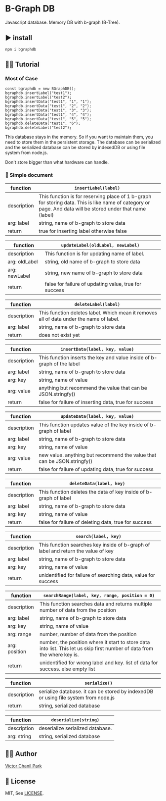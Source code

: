 # B-Graph DB
Javascript database. Memory DB with b-graph (B-Tree).

## ▶️ install
```
npm i bgraphdb
```

## 👩‍🎓 Tutorial
### Most of Case
```
const bgraphdb = new BGraphDB();
bgraphdb.insertLabel("test1");
bgraphdb.insertLabel("test2");
bgraphdb.insertData("test1", "1", "1");
bgraphdb.insertData("test1", "2", "2");
bgraphdb.insertData("test1", "3", "3");
bgraphdb.insertData("test1", "4", "4");
bgraphdb.insertData("test1", "5", "5");
bgraphdb.deleteData("test1", "6");
bgraphdb.deleteLabel("test2");
```
This database stays in the memory. So if you want to maintain them, you need to store them in the persistent storage. The database can be serialized and the serialized database can be stored by indexedDB or using file system from node.js.

Don't store bigger than what hardware can handle.

### 📖 Simple document
| function | ``` insertLabel(label)  ``` | 
| - | - |
| description | This function is for reserving place of 1 b-graph for storing data. This is like name of category or page. And data will be stored under that name (label)  |
| arg: label | string, name of b-graph to store data |
| return | true for inserting label otherwise false |

| function | ``` updateLabel(oldLabel, newLabel)  ``` | 
| - | - |
| description | This function is for updating name of label. |
| arg: oldLabel | string, old name of b-graph to store data |
| arg: newLabel | string, new name of b-graph to store data |
| return | false for failure of updating value, true for success  |

| function | ``` deleteLabel(label)  ``` | 
| - | - |
| description | This function deletes label. Which mean it removes all of data under the name of label. |
| arg: label | string, name of b-graph to store data |
| return | does not exist yet |

| function | ``` insertData(label, key, value)  ``` | 
| - | - |
| description | This function inserts the key and value inside of b-graph of the label |
| arg: label | string, name of b-graph to store data |
| arg: key | string, name of value |
| arg: value | anything but recommend the value that can be JSON.stringfy() |
| return | false for failure of inserting data, true for success  |

| function | ``` updateData(label, key, value)  ``` | 
| - | - |
| description | This function updates value of the key inside of b-graph of label |
| arg: label | string, name of b-graph to store data |
| arg: key | string, name of value |
| arg: value | new value. anything but recommend the value that can be JSON.stringfy() |
| return | false for failure of updating data, true for success  |

| function | ``` deleteData(label, key)  ``` | 
| - | - |
| description | This function deletes the data of key inside of b-graph of label |
| arg: label | string, name of b-graph to store data |
| arg: key | string, name of value |
| return | false for failure of deleting data, true for success  |

| function | ``` search(label, key) ``` | 
| - | - |
| description | This function searches key inside of b-graph of label and return the value of key |
| arg: label | string, name of b-graph to store data |
| arg: key | string, name of value |
| return | unidentified for failure of searching data, value for success  |

| function | ``` searchRange(label, key, range, position = 0) ``` | 
| - | - |
| description | This function searches data and returns multiple number of data from the position |
| arg: label | string, name of b-graph to store data |
| arg: key | string, name of value |
| arg: range | number, number of data from the position |
| arg: position | number, the position where it start to store data into list. This let us skip first number of data from the where key is. |
| return | unidentified for wrong label and key. list of data for success. else empty list |

| function | ``` serialize() ``` | 
| - | - |
| description | serialize database. it can be stored by indexedDB or using file system from node.js |
| return | string, serialized database |

| function | ``` deserialize(string) ``` | 
| - | - |
| description | deserialize serialized database. |
| arg: string | string, serialized database |

## 👨‍💻 Author
[Victor Chanil Park](https://github.com/opdev1004)

## 💯 License
MIT, See [LICENSE](./LICENSE).